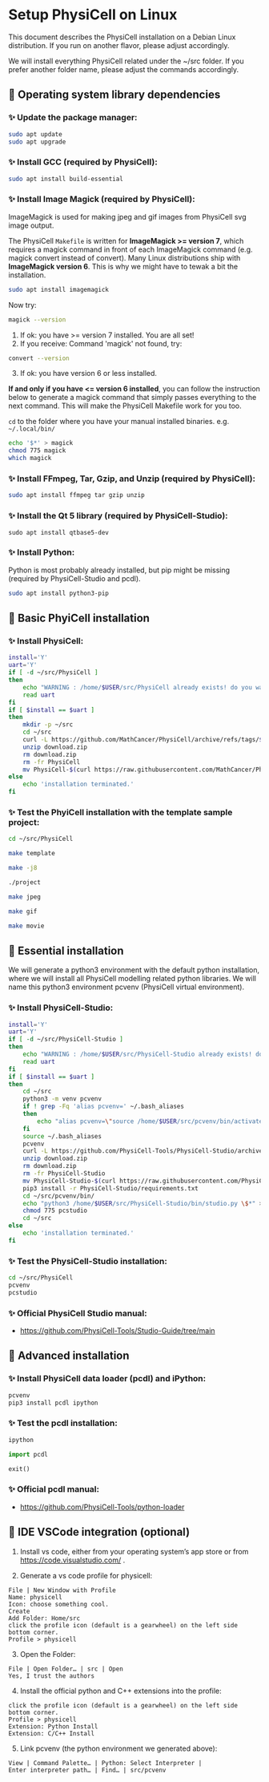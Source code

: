 # Setup PhysiCell on Linux

This document describes the PhysiCell installation on a Debian Linux distribution.
If you run on another flavor, please adjust accordingly.

We will install everything PhysiCell related under the ~/src folder.
If you prefer another folder name, please adjust the commands accordingly.


## &#x1F427; Operating system library dependencies

### &#x2728; Update the package manager:

```bash
sudo apt update
sudo apt upgrade
```

### &#x2728; Install GCC (required by PhysiCell):

```bash
sudo apt install build-essential
```

### &#x2728; Install Image Magick (required by PhysiCell):

ImageMagick is used for making jpeg and gif images from PhysiCell svg image output.

The PhysiCell `Makefile` is written for **ImageMagick >=  version 7**, which requires a magick command in front of each ImageMagick command (e.g. magick convert instead of convert).
Many Linux distributions ship with **ImageMagick version 6**.
This is why we might have to tewak a bit the installation.

```bash
sudo apt install imagemagick
```

Now try:
```bash
magick --version
```

1. If ok: you have >= version 7 installed. You are all set!
2. If you receive: Command 'magick' not found, try:
```bash
convert --version
```
3. If ok: you have version 6 or less installed.

**If and only if you have <= version 6 installed**, you can follow the instruction below to generate a magick command that simply passes everything to the next command. This will make the PhysiCell Makefile work for you too.

`cd` to the folder where you have your manual installed binaries. e.g. `~/.local/bin/`

```bash
echo '$*' > magick
chmod 775 magick
which magick
```

### &#x2728; Install FFmpeg, Tar, Gzip, and Unzip (required by PhysiCell):

```bash
sudo apt install ffmpeg tar gzip unzip
```

### &#x2728; Install the Qt 5 library (required by PhysiCell-Studio):
```
sudo apt install qtbase5-dev
```

### &#x2728; Install Python:

Python is most probably already installed, but pip might be missing (required by PhysiCell-Studio and pcdl).

```bash
sudo apt install python3-pip
```


## &#x1F427; Basic PhyiCell installation

### &#x2728; Install PhysiCell:

```bash
install='Y'
uart='Y'
if [ -d ~/src/PhysiCell ]
then
    echo "WARNING : /home/$USER/src/PhysiCell already exists! do you wanna re-install? data will be lost! [Y,N]"
    read uart
fi
if [ $install == $uart ]
then
    mkdir -p ~/src
    cd ~/src
    curl -L https://github.com/MathCancer/PhysiCell/archive/refs/tags/$(curl https://raw.githubusercontent.com/MathCancer/PhysiCell/master/VERSION.txt).zip > download.zip
    unzip download.zip
    rm download.zip
    rm -fr PhysiCell
    mv PhysiCell-$(curl https://raw.githubusercontent.com/MathCancer/PhysiCell/master/VERSION.txt) PhysiCell
else
    echo 'installation terminated.'
fi
```

### &#x2728; Test the PhyiCell installation with the template sample project:

```bash
cd ~/src/PhysiCell
```
```bash
make template
```
```bash
make -j8
```
```bash
./project
```
```bash
make jpeg
```
```bash
make gif
```
```bash
make movie
```


## &#x1F427; Essential installation

We will generate a python3 environment with the default python installation, where we will install all PhysiCell modelling related python libraries.
We will name this python3 environment pcvenv (PhysiCell virtual environment).

### &#x2728; Install PhysiCell-Studio:

```bash
install='Y'
uart='Y'
if [ -d ~/src/PhysiCell-Studio ]
then
    echo "WARNING : /home/$USER/src/PhysiCell-Studio already exists! do you wanna re-install? data will be lost! [Y,N]"
    read uart
fi
if [ $install == $uart ]
then
    cd ~/src
    python3 -m venv pcvenv
    if ! grep -Fq 'alias pcvenv=' ~/.bash_aliases
    then
        echo "alias pcvenv=\"source /home/$USER/src/pcvenv/bin/activate\"" >> ~/.bash_aliases
    fi
    source ~/.bash_aliases
    pcvenv
    curl -L https://github.com/PhysiCell-Tools/PhysiCell-Studio/archive/refs/tags/v$(curl https://raw.githubusercontent.com/PhysiCell-Tools/PhysiCell-Studio/refs/heads/main/VERSION.txt).zip > download.zip
    unzip download.zip
    rm download.zip
    rm -fr PhysiCell-Studio
    mv PhysiCell-Studio-$(curl https://raw.githubusercontent.com/PhysiCell-Tools/PhysiCell-Studio/refs/heads/main/VERSION.txt) PhysiCell-Studio
    pip3 install -r PhysiCell-Studio/requirements.txt
    cd ~/src/pcvenv/bin/
    echo "python3 /home/$USER/src/PhysiCell-Studio/bin/studio.py \$*" > pcstudio
    chmod 775 pcstudio
    cd ~/src
else
    echo 'installation terminated.'
fi
```

### &#x2728; Test the PhysiCell-Studio installation:

```bash
cd ~/src/PhysiCell
pcvenv
pcstudio
```

### &#x2728; Official PhysiCell Studio manual:

+ https://github.com/PhysiCell-Tools/Studio-Guide/tree/main


## &#x1F427; Advanced installation

### &#x2728; Install PhysiCell data loader (pcdl) and iPython:

```bash
pcvenv
pip3 install pcdl ipython
```
### &#x2728; Test the pcdl installation:

```bash
ipython
```
```python
import pcdl
```
```python
exit()
```

### &#x2728; Official pcdl manual:

+ https://github.com/PhysiCell-Tools/python-loader



## &#x1F427; IDE VSCode integration (optional)

1. Install vs code, either from your operating system’s app store or from https://code.visualstudio.com/ .

2. Generate a vs code profile for physicell:

```
File | New Window with Profile
Name: physicell
Icon: choose something cool.
Create
Add Folder: Home/src
click the profile icon (default is a gearwheel) on the left side bottom corner.
Profile > physicell
```

3. Open the Folder:

```
File | Open Folder… | src | Open
Yes, I trust the authors
```

4. Install the official python and C++ extensions into the profile:

```
click the profile icon (default is a gearwheel) on the left side bottom corner.
Profile > physicell
Extension: Python Install
Extension: C/C++ Install
```

5. Link pcvenv (the python environment we generated above):

```
View | Command Palette… | Python: Select Interpreter |
Enter interpreter path… | Find… | src/pcvenv
```
